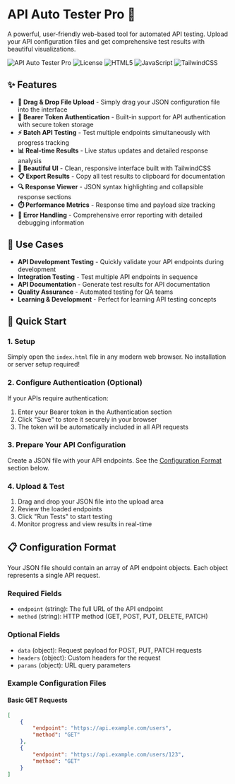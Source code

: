 # API Auto Tester Pro 🚀

A powerful, user-friendly web-based tool for automated API testing. Upload your API configuration files and get comprehensive test results with beautiful visualizations.

![API Auto Tester Pro](https://img.shields.io/badge/API-Auto%20Tester%20Pro-blue?style=for-the-badge)
![License](https://img.shields.io/badge/License-MIT-green?style=for-the-badge)
![HTML5](https://img.shields.io/badge/HTML5-E34F26?style=for-the-badge&logo=html5&logoColor=white)
![JavaScript](https://img.shields.io/badge/JavaScript-F7DF1E?style=for-the-badge&logo=javascript&logoColor=black)
![TailwindCSS](https://img.shields.io/badge/TailwindCSS-38B2AC?style=for-the-badge&logo=tailwind-css&logoColor=white)

## ✨ Features

- **📁 Drag & Drop File Upload** - Simply drag your JSON configuration file into the interface
- **🔐 Bearer Token Authentication** - Built-in support for API authentication with secure token storage
- **⚡ Batch API Testing** - Test multiple endpoints simultaneously with progress tracking
- **📊 Real-time Results** - Live status updates and detailed response analysis
- **🎨 Beautiful UI** - Clean, responsive interface built with TailwindCSS
- **📋 Export Results** - Copy all test results to clipboard for documentation
- **🔍 Response Viewer** - JSON syntax highlighting and collapsible response sections
- **⏱️ Performance Metrics** - Response time and payload size tracking
- **🚨 Error Handling** - Comprehensive error reporting with detailed debugging information

## 🎯 Use Cases

- **API Development Testing** - Quickly validate your API endpoints during development
- **Integration Testing** - Test multiple API endpoints in sequence
- **API Documentation** - Generate test results for API documentation
- **Quality Assurance** - Automated testing for QA teams
- **Learning & Development** - Perfect for learning API testing concepts

## 🚀 Quick Start

### 1. Setup
Simply open the `index.html` file in any modern web browser. No installation or server setup required!

### 2. Configure Authentication (Optional)
If your APIs require authentication:
1. Enter your Bearer token in the Authentication section
2. Click "Save" to store it securely in your browser
3. The token will be automatically included in all API requests

### 3. Prepare Your API Configuration
Create a JSON file with your API endpoints. See the [Configuration Format](#-configuration-format) section below.

### 4. Upload & Test
1. Drag and drop your JSON file into the upload area
2. Review the loaded endpoints
3. Click "Run Tests" to start testing
4. Monitor progress and view results in real-time

## 📋 Configuration Format

Your JSON file should contain an array of API endpoint objects. Each object represents a single API request.

### Required Fields
- `endpoint` (string): The full URL of the API endpoint
- `method` (string): HTTP method (GET, POST, PUT, DELETE, PATCH)

### Optional Fields
- `data` (object): Request payload for POST, PUT, PATCH requests
- `headers` (object): Custom headers for the request
- `params` (object): URL query parameters

### Example Configuration Files

#### Basic GET Requests
```json
[
    {
        "endpoint": "https://api.example.com/users",
        "method": "GET"
    },
    {
        "endpoint": "https://api.example.com/users/123",
        "method": "GET"
    }
]